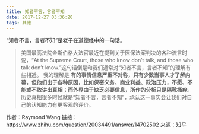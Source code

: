 ```yaml
---
title: 知者不言，言者不知
date: 2017-12-27 03:36:20
tags: 其他
---
```

“知者不言，言者不知”是老子在道德经中的一句话。
>美国最高法院金斯伯格大法官最近在提到关于医保法案判决的各种流言时说，“At the Supreme Court, those who know don’t talk, and those who talk don’t know.”这句话倒是和我们通常对“知者不言，言者不知”的理解有些相近。
>我的理解是 **有的事情信息严重不对称，只有少数当事人才了解内幕，但他们出于各种原因，比如保密义务、商业利益、政治压力，不愿、不能或不敢讲出真相；而外界由于缺乏必要信息，所作的分析只是隔靴搔痒**。
>历史真相很多时候就是“知者不言，言者不知”，承认这一事实会让我们对自己的认知能力有更客观的评价。

<!--more-->
作者：Raymond Wang
链接：https://www.zhihu.com/question/20034491/answer/14702502
来源：知乎

